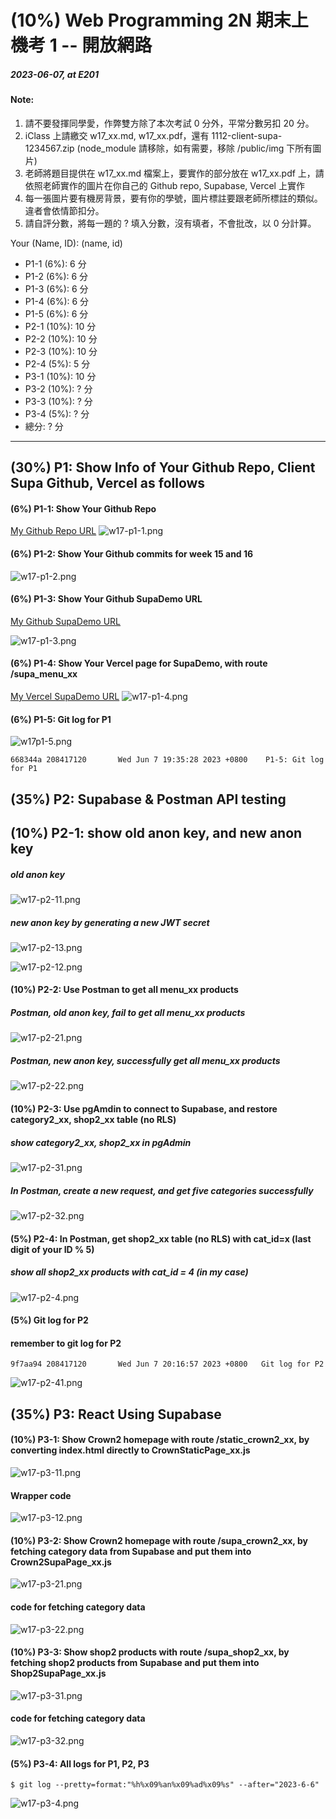 # (10%) Web Programming 2N 期末上機考 1 -- 開放網路

##### 2023-06-07, at E201

#### Note:

1. 請不要發揮同學愛，作弊雙方除了本次考試 0 分外，平常分數另扣 20 分。
2. iClass 上請繳交 w17_xx.md, w17_xx.pdf，還有 1112-client-supa-1234567.zip (node_module 請移除，如有需要，移除 /public/img 下所有圖片)
3. 老師將題目提供在 w17_xx.md 檔案上，要實作的部分放在 w17_xx.pdf 上，請依照老師實作的圖片在你自己的 Github repo, Supabase, Vercel 上實作
4. 每一張圖片要有機房背景，要有你的學號，圖片標註要跟老師所標註的類似。違者會依情節扣分。
5. 請自評分數，將每一題的 ? 填入分數，沒有填者，不會批改，以 0 分計算。

Your (Name, ID): (name, id)

- P1-1 (6%): 6 分
- P1-2 (6%): 6 分
- P1-3 (6%): 6 分
- P1-4 (6%): 6 分
- P1-5 (6%): 6 分
- P2-1 (10%): 10 分
- P2-2 (10%): 10 分
- P2-3 (10%): 10 分
- P2-4 (5%): 5 分
- P3-1 (10%): 10 分
- P3-2 (10%): ? 分
- P3-3 (10%): ? 分
- P3-4 (5%): ? 分
- 總分: ? 分

---

## (30%) P1: Show Info of Your Github Repo, Client Supa Github, Vercel as follows

#### (6%) P1-1: Show Your Github Repo

[My Github Repo URL](https://github.com/208417120/1112_WP2_DEMO_20)
![w17-p1-1.png](https://hahvwqxedmlldgfvyjio.supabase.co/storage/v1/object/public/demo-20/md_img/w17-p1-1.png)

#### (6%) P1-2: Show Your Github commits for week 15 and 16

![w17-p1-2.png](https://hahvwqxedmlldgfvyjio.supabase.co/storage/v1/object/public/demo-20/md_img/w17-p1-2.png)

#### (6%) P1-3: Show Your Github SupaDemo URL

[My Github SupaDemo URL]()

![w17-p1-3.png](https://hahvwqxedmlldgfvyjio.supabase.co/storage/v1/object/public/demo-20/md_img/w17-p1-3.png)

#### (6%) P1-4: Show Your Vercel page for SupaDemo, with route /supa_menu_xx

[My Vercel SupaDemo URL](https://1112-client-supa-208417120.vercel.app/supa_menu_20)
![w17-p1-4.png](https://hahvwqxedmlldgfvyjio.supabase.co/storage/v1/object/public/demo-20/md_img/w17-p1-4.png)

#### (6%) P1-5: Git log for P1

![w17p1-5.png](https://hahvwqxedmlldgfvyjio.supabase.co/storage/v1/object/public/demo-20/md_img/w17-p1-5.png)

```
668344a 208417120       Wed Jun 7 19:35:28 2023 +0800    P1-5: Git log for P1
```

## (35%) P2: Supabase & Postman API testing

## (10%) P2-1: show old anon key, and new anon key

##### old anon key

![w17-p2-11.png](https://hahvwqxedmlldgfvyjio.supabase.co/storage/v1/object/public/demo-20/md_img/w17-p2-11.png)

##### new anon key by generating a new JWT secret

![w17-p2-13.png](https://hahvwqxedmlldgfvyjio.supabase.co/storage/v1/object/public/demo-20/md_img/w17-p2-13.png)

![w17-p2-12.png](https://hahvwqxedmlldgfvyjio.supabase.co/storage/v1/object/public/demo-20/md_img/w17-p2-12.png)

#### (10%) P2-2: Use Postman to get all menu_xx products

##### Postman, old anon key, fail to get all menu_xx products

![w17-p2-21.png](https://hahvwqxedmlldgfvyjio.supabase.co/storage/v1/object/public/demo-20/md_img/w17-p2-21.png)

##### Postman, new anon key, successfully get all menu_xx products

![w17-p2-22.png](https://hahvwqxedmlldgfvyjio.supabase.co/storage/v1/object/public/demo-20/md_img/w17-p2-22.png)

#### (10%) P2-3: Use pgAmdin to connect to Supabase, and restore category2_xx, shop2_xx table (no RLS)

##### show category2_xx, shop2_xx in pgAdmin

![w17-p2-31.png](https://hahvwqxedmlldgfvyjio.supabase.co/storage/v1/object/public/demo-20/md_img/w17-p2-31.png)

##### In Postman, create a new request, and get five categories successfully

![w17-p2-32.png](https://hahvwqxedmlldgfvyjio.supabase.co/storage/v1/object/public/demo-20/md_img/w17-p2-32.png)

#### (5%) P2-4: In Postman, get shop2_xx table (no RLS) with cat_id=x (last digit of your ID % 5)

##### show all shop2_xx products with cat_id = 4 (in my case)

![w17-p2-4.png](https://hahvwqxedmlldgfvyjio.supabase.co/storage/v1/object/public/demo-20/md_img/w17-p2-4.png)

#### (5%) Git log for P2

#### remember to git log for P2

```
9f7aa94 208417120       Wed Jun 7 20:16:57 2023 +0800   Git log for P2
```

![w17-p2-41.png]()

## (35%) P3: React Using Supabase

#### (10%) P3-1: Show Crown2 homepage with route /static_crown2_xx, by converting index.html directly to CrownStaticPage_xx.js

![w17-p3-11.png](https://hahvwqxedmlldgfvyjio.supabase.co/storage/v1/object/public/demo-20/md_img/w17-p3-11.png)

#### Wrapper code

![w17-p3-12.png](https://hahvwqxedmlldgfvyjio.supabase.co/storage/v1/object/public/demo-20/md_img/w17-p3-12.png)

#### (10%) P3-2: Show Crown2 homepage with route /supa_crown2_xx, by fetching category data from Supabase and put them into Crown2SupaPage_xx.js

![w17-p3-21.png](https://hahvwqxedmlldgfvyjio.supabase.co/storage/v1/object/public/demo-20/md_img/w17-p3-21.png)

#### code for fetching category data

![w17-p3-22.png](https://hahvwqxedmlldgfvyjio.supabase.co/storage/v1/object/public/demo-20/md_img/w17-p3-22.png)

#### (10%) P3-3: Show shop2 products with route /supa_shop2_xx, by fetching shop2 products from Supabase and put them into Shop2SupaPage_xx.js

![w17-p3-31.png]()

#### code for fetching category data

![w17-p3-32.png]()

#### (5%) P3-4: All logs for P1, P2, P3

```
$ git log --pretty=format:"%h%x09%an%x09%ad%x09%s" --after="2023-6-6"

```

![w17-p3-4.png]()
